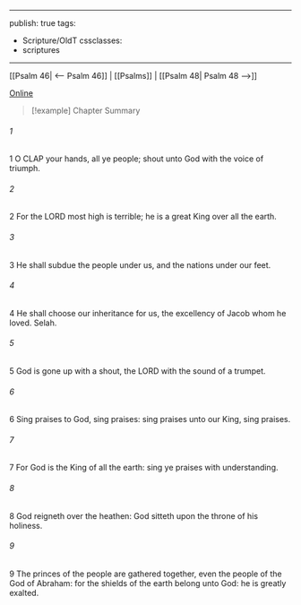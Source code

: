 

---
publish: true
tags:
  - Scripture/OldT
cssclasses:
  - scriptures
---
[[Psalm 46| <-- Psalm 46]] | [[Psalms]] | [[Psalm 48| Psalm 48 -->]]

[Online](https://churchofjesuschrist.org/study/scriptures/ot/ps/47?lang=eng)

>[!example] Chapter Summary
>
###### 1
1 O CLAP your hands, all ye people; shout unto God with the voice of triumph.
###### 2
2 For the LORD most high is terrible; he is a great King over all the earth.
###### 3
3 He shall subdue the people under us, and the nations under our feet.
###### 4
4 He shall choose our inheritance for us, the excellency of Jacob whom he loved.  Selah.
###### 5
5 God is gone up with a shout, the LORD with the sound of a trumpet.
###### 6
6 Sing praises to God, sing praises: sing praises unto our King, sing praises.
###### 7
7 For God is the King of all the earth: sing ye praises with understanding.
###### 8
8 God reigneth over the heathen: God sitteth upon the throne of his holiness.
###### 9
9 The princes of the people are gathered together, even the people of the God of Abraham: for the shields of the earth belong unto God: he is greatly exalted.



